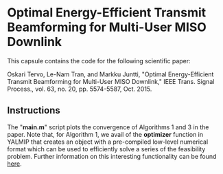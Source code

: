 # Optimal Energy-Efficient Transmit Beamforming for Multi-User MISO Downlink

This capsule contains the code for the following scientific paper:

Oskari Tervo, Le-Nam Tran, and Markku Juntti, "Optimal Energy-Efficient Transmit Beamforming for Multi-User MISO Downlink," IEEE Trans. Signal Process., vol. 63, no. 20, pp. 5574-5587, Oct. 2015.

## Instructions
The "**main.m**" script plots the convergence of Algorithms 1 and 3 in the paper. Note that, for Algorithm 1, we avail of the **optimizer** function in YALMIP that creates an object with a pre-compiled low-level numerical format which can be used to efficiently solve a series of the feasibility problem. Further information on this interesting functionality can be found [here](https://yalmip.github.io/command/optimizer/).